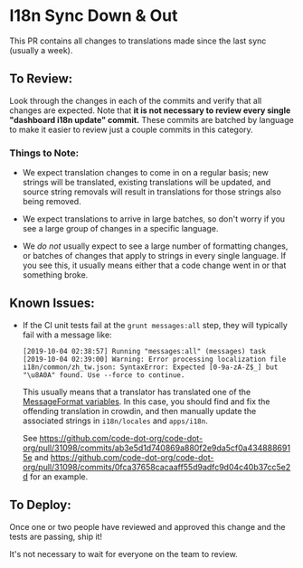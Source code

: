 # I18n Sync Down & Out

This PR contains all changes to translations made since the last sync (usually a week).

## To Review:

Look through the changes in each of the commits and verify that all changes are expected. Note that **it is not necessary to review every single "dashboard i18n update" commit.** These commits are batched by language to make it easier to review just a couple commits in this category.

### Things to Note:

- We expect translation changes to come in on a regular basis; new strings will be translated, existing translations will be updated, and source string removals will result in translations for those strings also being removed.

- We expect translations to arrive in large batches, so don't worry if you see a large group of changes in a specific language.

- We _do not_ usually expect to see a large number of formatting changes, or batches of changes that apply to strings in every single language. If you see this, it usually means either that a code change went in or that something broke.

## Known Issues:

- If the CI unit tests fail at the `grunt messages:all` step, they will typically fail with a message like:

  ```
  [2019-10-04 02:38:57] Running "messages:all" (messages) task
  [2019-10-04 02:39:00] Warning: Error processing localization file i18n/common/zh_tw.json: SyntaxError: Expected [0-9a-zA-Z$_] but "\u8A0A" found. Use --force to continue. 
  ```

  This usually means that a translator has translated one of the [MessageFormat variables](https://messageformat.github.io/messageformat/guide/#variables). In this case, you should find and fix the offending translation in crowdin, and then manually update the associated strings in `i18n/locales` and `apps/i18n`.

  See https://github.com/code-dot-org/code-dot-org/pull/31098/commits/ab3e5d1d740869a880f2e9da5cf0a4348886915e and https://github.com/code-dot-org/code-dot-org/pull/31098/commits/0fca37658cacaaff55d9adfc9d04c40b37cc5e2d for an example.

## To Deploy:

Once one or two people have reviewed and approved this change and the tests are passing, ship it!

It's not necessary to wait for everyone on the team to review.
